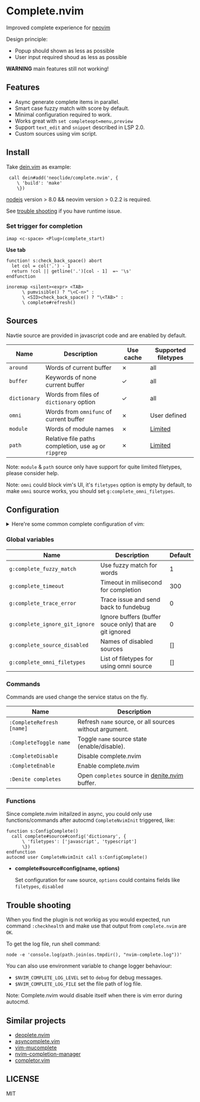 # Complete.nvim

Improved complete experience for [neovim](https://github.com/neovim/neovim)

Design principle:

* Popup should shown as less as possible
* User input required shoud as less as possible

**WARNING** main features still not working!

## Features

* Async generate complete items in parallel.
* Smart case fuzzy match with score by default.
* Minimal configuration required to work.
* Works great with `set completeopt=menu,preview`
* Support `text_edit` and `snippet` described in LSP 2.0.
* Custom sources using vim script.

## Install

Take [dein.vim](https://github.com/Shougo/dein.vim) as example:

``` vim
 call dein#add('neoclide/complete.nvim', {
    \ 'build': 'make'
    \})
```

[nodejs](http://nodejs.org/) version > 8.0 && neovim version > 0.2.2 is required.

See [trouble shooting](#trouble-shooting) if you have runtime issue.

### Set trigger for completion

``` vim
imap <c-space> <Plug>(complete_start)
```

**Use tab**

``` vim
function! s:check_back_space() abort
  let col = col('.') - 1
  return !col || getline('.')[col - 1]  =~ '\s'
endfunction

inoremap <silent><expr> <TAB>
      \ pumvisible() ? "\<C-n>" :
      \ <SID>check_back_space() ? "\<TAB>" :
      \ complete#refresh()
```

## Sources

Navtie source are provided in javascript code and are enabled by default.


Name         | Description                                           | Use cache   | Supported filetypes
------------ | -------------                                         | ------------|------------
`around`     | Words of current buffer                               | ✗           | all
`buffer`     | Keywords of none current buffer                       | ✓           | all
`dictionary` | Words from files of `dictionary` option               | ✓           | all
`omni`       | Words from `omnifunc` of current buffer               | ✗           | User defined
`module`     | Words of module names                                 | ✗           | [Limited](/src/source/module_resolve)
`path`       | Relative file paths completion, use `ag` or `ripgrep` | ✗           | [Limited](/src/source/path_resolve)

Note: `module` & `path` source only have support for quite limited filetypes, please consider help.

Note: `omni` could block vim's UI, it's `filetypes` option is empty by default,
to make `omni` source works, you should set `g:complete_omni_filetypes`.

## Configuration

<details>
  <summary>Here're some common complete configuration of vim:</summary>

``` vim
" user <Tab> and <S-Tab> to iterate complete item
inoremap <expr> <Tab> pumvisible() ? "\<C-n>" : "\<Tab>"
inoremap <expr> <S-Tab> pumvisible() ? "\<C-p>" : "\<S-Tab>"
" use <enter> to finish complete
inoremap <expr> <cr> pumvisible() ? "\<C-y>" : "\<cr>"

" Auto close preview window when completion is done.
autocmd! CompleteDone * if pumvisible() == 0 | pclose | endif

" Recommanded completeopt setting see `:h completeopt`
set completeopt=menu,preview
```
</details>


### Global variables

Name                           | Description                                             | Default
------------                   | -------------                                           | ------------
`g:complete_fuzzy_match`       | Use fuzzy match for words                               | 1
`g:complete_timeout`           | Timeout in milisecond for completion                    | 300
`g:complete_trace_error`       | Trace issue and send back to fundebug                   | 0
`g:complete_ignore_git_ignore` | Ignore buffers (buffer souce only) that are git ignored | 0
`g:complete_source_disabled`   | Names of disabled sources                               | []
`g:complete_omni_filetypes `   | List of filetypes for using omni source                 | []

### Commands

Commands are used change the service status on the fly.

Name                        | Description
------------                | -------------
`:CompleteRefresh [name]`   | Refresh `name` source, or all sources without argument.
`:CompleteToggle name`      | Toggle `name` source state (enable/disable).
`:CompleteDisable`          | Disable complete.nvim
`:CompleteEnable`           | Enable complete.nvim
`:Denite completes`         | Open `completes` source in [denite.nvim](https://github.com/Shougo/denite.nvim) buffer.

### Functions

Since complete.nvim initailzed in async, you could only use functions/commands after autocmd
`CompleteNvimInit` triggered, like:

``` vim
function s:ConfigComplete()
  call complete#source#config('dictionary', {
      \ 'filetypes': ['javascript', 'typescript']
      \})
endfunction
autocmd user CompleteNvimInit call s:ConfigComplete()
```

* **complete#source#config(name, options)**

  Set configuration for `name` source, `options` could contains fields like
  `filetypes`, `disabled`

## Trouble shooting

When you find the plugin is not workig as you would expected, run command
`:checkhealth` and make use that output from `complete.nvim` are `OK`.

To get the log file, run shell command:

    node -e 'console.log(path.join(os.tmpdir(), "nvim-complete.log"))'

You can also use environment variable to change logger behaviour:

* `$NVIM_COMPLETE_LOG_LEVEL` set to `debug` for debug messages.
* `$NVIM_COMPLETE_LOG_FILE` set the file path of log file.

Note: Complete.nvim would disable itself when there is vim error during autocmd.

## Similar projects

* [deoplete.nvim](https://github.com/Shougo/deoplete.nvim)
* [asyncomplete.vim](https://github.com/prabirshrestha/asyncomplete.vim)
* [vim-mucomplete](https://github.com/lifepillar/vim-mucomplete/)
* [nvim-completion-manager](https://github.com/roxma/nvim-completion-manager)
* [completor.vim](https://github.com/maralla/completor.vim)

## LICENSE

MIT
